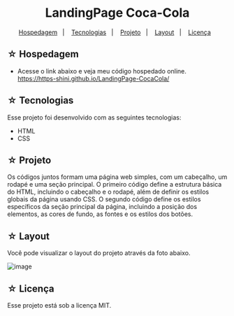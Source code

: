 <h1 align="center">LandingPage Coca-Cola</h1>

<p align="center">
  <a href="#-hospedagem">Hospedagem</a>&nbsp;&nbsp;&nbsp;|&nbsp;&nbsp;&nbsp;
  <a href="#-tecnologias">Tecnologias</a>&nbsp;&nbsp;&nbsp;|&nbsp;&nbsp;&nbsp;
  <a href="#-projeto">Projeto</a>&nbsp;&nbsp;&nbsp;|&nbsp;&nbsp;&nbsp;
  <a href="#-layout">Layout</a>&nbsp;&nbsp;&nbsp;|&nbsp;&nbsp;&nbsp;
  <a href="#-licença">Licença</a>&nbsp;&nbsp;&nbsp;
</p>

## ☆ Hospedagem

- Acesse o link abaixo e veja meu código hospedado online.<br>
https://https-shini.github.io/LandingPage-CocaCola/

## ☆ Tecnologias

Esse projeto foi desenvolvido com as seguintes tecnologias:
- HTML
- CSS

## ☆ Projeto

Os códigos juntos formam uma página web simples, com um cabeçalho, um rodapé e uma seção principal. O primeiro código define a estrutura básica do HTML, incluindo o cabeçalho e o rodapé, além de definir os estilos globais da página usando CSS. O segundo código define os estilos específicos da seção principal da página, incluindo a posição dos elementos, as cores de fundo, as fontes e os estilos dos botões.

## ☆ Layout

Você pode visualizar o layout do projeto através da foto abaixo.<br>

![image](https://user-images.githubusercontent.com/100307080/229037406-830f9481-2a1e-43f5-9060-c93ef72c39f0.png)

## ☆ Licença

Esse projeto está sob a licença MIT.
